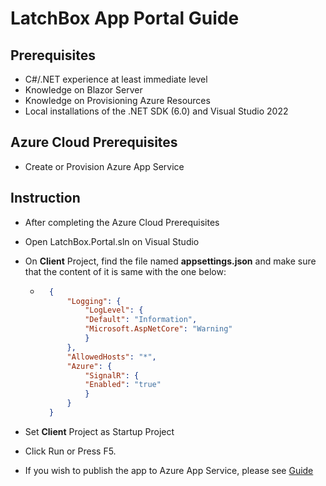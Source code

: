 # LatchBox App Portal Guide

## Prerequisites
- C#/.NET experience at least immediate level
- Knowledge on Blazor Server
- Knowledge on Provisioning Azure Resources 
- Local installations of the .NET SDK (6.0) and Visual Studio 2022

## Azure Cloud Prerequisites
- Create or Provision Azure App Service

## Instruction
- After completing the Azure Cloud Prerequisites
- Open LatchBox.Portal.sln on Visual Studio
- On **Client** Project, find the file named **appsettings.json** and make sure that the content of it is same with the one below:
	- ```json
		{
            "Logging": {
                "LogLevel": {
                "Default": "Information",
                "Microsoft.AspNetCore": "Warning"
                }
            },
            "AllowedHosts": "*",
            "Azure": {
                "SignalR": {
                "Enabled": "true"
                }
            }
        }
      ```

- Set **Client** Project as Startup Project
- Click Run or Press F5.
- If you wish to publish the app to Azure App Service, please see [Guide](https://docs.microsoft.com/en-us/visualstudio/deployment/quickstart-deploy-aspnet-web-app?view=vs-2022&tabs=azure)
